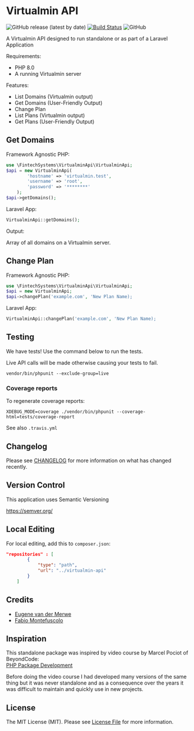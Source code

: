 # Virtualmin API
![GitHub release (latest by date)](https://img.shields.io/github/v/release/fintech-systems/virtualmin-api) [![Build Status](https://app.travis-ci.com/fintech-systems/virtualmin-api.svg?branch=main)](https://app.travis-ci.com/fintech-systems/virtualmin-api) ![GitHub](https://img.shields.io/github/license/fintech-systems/virtualmin-api)

A Virtualmin API designed to run standalone or as part of a Laravel Application

Requirements:

- PHP 8.0
- A running Virtualmin server

Features:

- List Domains (Virtualmin output)
- Get Domains (User-Friendly Output)
- Change Plan
- List Plans (Virtualmin output)
- Get Plans (User-Friendly Output)

## Get Domains

Framework Agnostic PHP:

```php
use \FintechSystems\VirtualminApi\VirtualminApi;
$api = new VirtualminApi(
        'hostname' => 'virtualmin.test',
        'username' => 'root',
        'password' => '********'
    );
$api->getDomains();
```

Laravel App:

```php
VirtualminApi::getDomains();
```

Output:

Array of all domains on a Virtualmin server.

## Change Plan

Framework Agnostic PHP:

```php
use \FintechSystems\VirtualminApi\VirtualminApi;
$api = new VirtualminApi;
$api->changePlan('example.com', 'New Plan Name);
```

Laravel App:

```php
VirtualminApi::changePlan('example.com', 'New Plan Name);
```

## Testing

We have tests! Use the command below to run the tests.

Live API calls will be made otherwise causing your tests to fail.

`vendor/bin/phpunit --exclude-group=live`

### Coverage reports

To regenerate coverage reports:

`XDEBUG_MODE=coverage ./vendor/bin/phpunit --coverage-html=tests/coverage-report`

See also `.travis.yml`

## Changelog

Please see [CHANGELOG](CHANGELOG.md) for more information on what has changed recently.

## Version Control

This application uses Semantic Versioning

https://semver.org/

## Local Editing

For local editing, add this to `composer.json`:

```json
"repositories" : [
        {
            "type": "path",
            "url": "../virtualmin-api"
        }
    ]
```
## Credits

- [Eugene van der Merwe](https://github.com/eugenevdm)
- [Fabio Montefuscolo](https://github.com/fabiomontefuscolo)

## Inspiration

This standalone package was inspired by video course by Marcel Pociot of BeyondCode:<br>
[PHP Package Development](https://beyondco.de/video-courses/php-package-development)

Before doing the video course I had developed many versions of the same thing but it was never standalone and as a consequence over the years it was difficult to maintain and quickly use in new projects.

## License

The MIT License (MIT). Please see [License File](LICENSE.md) for more information.
